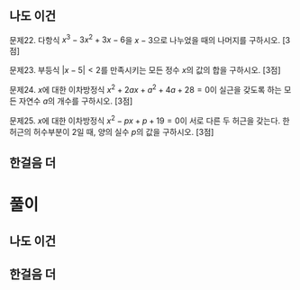 
## 나도 이건

문제22. 다항식 $x^3-3x^2+3x-6$을 $x-3$으로 나누었을 때의 나머지를 구하시오. [3점]


문제23. 부등식 $\lvert x-5\rvert<2$를 만족시키는 모든 정수 $x$의 값의 합을 구하시오. [3점]


문제24. $x$에 대한 이차방정식 $x^2+2ax+a^2+4a+28=0$이 실근을 갖도록 하는 모든 자연수 $a$의 개수를 구하시오. [3점]


문제25. $x$에 대한 이차방정식 $x^2-px+p+19=0$이 서로 다른 두 허근을 갖는다. 한 허근의 허수부분이 $2$일 때, 양의 실수 $p$의 값을 구하시오. [3점]





## 한걸음 더





# 풀이

## 나도 이건



## 한걸음 더